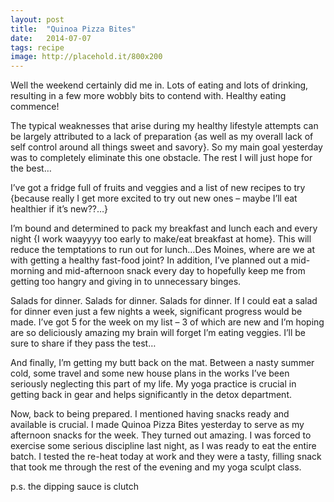 ```yaml
---
layout: post
title:  "Quinoa Pizza Bites"
date:   2014-07-07
tags: recipe
image: http://placehold.it/800x200
---
```

Well the weekend certainly did me in. Lots of eating and lots of drinking, resulting in a few more wobbly bits to contend with. Healthy eating commence!

The typical weaknesses that arise during my healthy lifestyle attempts can be largely attributed to a lack of preparation {as well as my overall lack of self control around all things sweet and savory}. So my main goal yesterday was to completely eliminate this one obstacle. The rest I will just hope for the best…

I’ve got a fridge full of fruits and veggies and a list of new recipes to try {because really I get more excited to try out new ones – maybe I’ll eat healthier if it’s new??…}

I’m bound and determined to pack my breakfast and lunch each and every night {I work waayyyy too early to make/eat breakfast at home}. This will reduce the temptations to run out for lunch…Des Moines, where are we at with getting a healthy fast-food joint? In addition, I’ve planned out a mid-morning and mid-afternoon snack every day to hopefully keep me from getting too hangry and giving in to unnecessary binges.

Salads for dinner. Salads for dinner. Salads for dinner. If I could eat a salad for dinner even just a few nights a week, significant progress would be made. I’ve got 5 for the week on my list – 3 of which are new and I’m hoping are so deliciously amazing my brain will forget I’m eating veggies. I’ll be sure to share if they pass the test…

And finally, I’m getting my butt back on the mat. Between a nasty summer cold, some travel and some new house plans in the works I’ve been seriously neglecting this part of my life. My yoga practice is crucial in getting back in gear and helps significantly in the detox department.

Now, back to being prepared. I mentioned having snacks ready and available is crucial. I made Quinoa Pizza Bites yesterday to serve as my afternoon snacks for the week. They turned out amazing. I was forced to exercise some serious discipline last night, as I was ready to eat the entire batch. I tested the re-heat today at work and they were a tasty, filling snack that took me through the rest of the evening and my yoga sculpt class.

p.s. the dipping sauce is clutch
